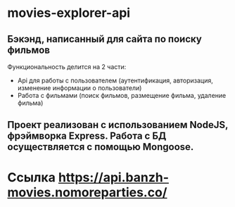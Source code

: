 # movies-explorer-api

## Бэкэнд, написанный для сайта по поиску фильмов

Функциональность делится на 2 части:

* Api для работы с пользователем (аутентификация, авторизация, изменение информации о пользователи)
* Работа с фильмами (поиск фильмов, размещение фильма, удаление фильма)

## Проект реализован с использованием NodeJS, фрэймворка Express. Работа с БД осуществляется с помощью Mongoose.

# Ссылка https://api.banzh-movies.nomoreparties.co/
